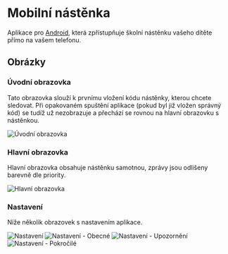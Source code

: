 # Mobilní nástěnka

Aplikace pro [Android](https://www.android.com/), která zpřístupňuje školní nástěnku vašeho dítěte přímo na vašem telefonu.

## Obrázky

### Úvodní obrazovka

Tato obrazovka slouží k prvnímu vložení kódu nástěnky, kterou chcete sledovat. Při opakovaném spuštění aplikace (pokud byl již vložen správný kód) se tudíž už nezobrazuje a přechází se rovnou na hlavní obrazovku s nástěnkou.

![Úvodní obrazovka](screen-01.png)

### Hlavní obrazovka

Hlavní obrazovka obsahuje nástěnku samotnou, zprávy jsou odlišeny barevně dle priority.

![Hlavní obrazovka](screen-02.png)

### Nastavení

Níže několik obrazovek s nastavením aplikace.

![Nastavení](screen-03.png)
![Nastavení - Obecné](screen-04.png)
![Nastavení - Upozornění](screen-05.png)
![Nastavení - Pokročilé](screen-06.png)


